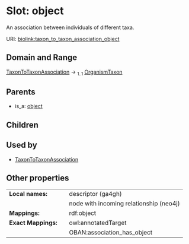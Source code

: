 
# Slot: object


An association between individuals of different taxa.

URI: [biolink:taxon_to_taxon_association_object](https://w3id.org/biolink/taxon_to_taxon_association_object)


## Domain and Range

[TaxonToTaxonAssociation](TaxonToTaxonAssociation.md) &#8594;  <sub>1..1</sub> [OrganismTaxon](OrganismTaxon.md)

## Parents

 *  is_a: [object](object.md)

## Children


## Used by

 * [TaxonToTaxonAssociation](TaxonToTaxonAssociation.md)

## Other properties

|  |  |  |
| --- | --- | --- |
| **Local names:** | | descriptor (ga4gh) |
|  | | node with incoming relationship (neo4j) |
| **Mappings:** | | rdf:object |
| **Exact Mappings:** | | owl:annotatedTarget |
|  | | OBAN:association_has_object |

